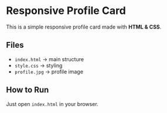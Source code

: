 # Responsive Profile Card

This is a simple responsive profile card made with **HTML & CSS**.

## Files
- `index.html` → main structure
- `style.css` → styling
- `profile.jpg` → profile image

## How to Run
Just open `index.html` in your browser.
